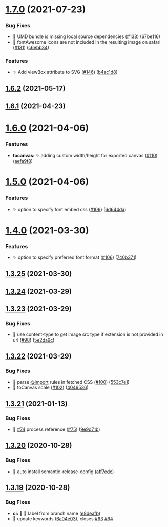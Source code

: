# [1.7.0](https://github.com/bubkoo/html-to-image/compare/v1.6.2...v1.7.0) (2021-07-23)


### Bug Fixes

* 🐛  UMD bundle is missing local source dependencies ([#138](https://github.com/bubkoo/html-to-image/issues/138)) ([67be116](https://github.com/bubkoo/html-to-image/commit/67be1166d6db8345b740dc57bdba9b55fcab50e4))
* 🐛 fontAwesome icons are not included in the resulting image on safari ([#131](https://github.com/bubkoo/html-to-image/issues/131)) ([c6ebb34](https://github.com/bubkoo/html-to-image/commit/c6ebb34292b799b23b6e9d86ba01ab7d4f016197))


### Features

* ✨ Add viewBox attribute to SVG ([#146](https://github.com/bubkoo/html-to-image/issues/146)) ([b4ac1d8](https://github.com/bubkoo/html-to-image/commit/b4ac1d85820ae3ec688eeb94eeef171b5a6cca41))

## [1.6.2](https://github.com/bubkoo/html-to-image/compare/v1.6.1...v1.6.2) (2021-05-17)

## [1.6.1](https://github.com/bubkoo/html-to-image/compare/v1.6.0...v1.6.1) (2021-04-23)

# [1.6.0](https://github.com/bubkoo/html-to-image/compare/v1.5.0...v1.6.0) (2021-04-06)


### Features

* **tocanvas:** ✨ adding custom width/height for exported canvas ([#110](https://github.com/bubkoo/html-to-image/issues/110)) ([aefa9f8](https://github.com/bubkoo/html-to-image/commit/aefa9f8cced44824a37bf49d35d5ae0e87e823f5))

# [1.5.0](https://github.com/bubkoo/html-to-image/compare/v1.4.0...v1.5.0) (2021-04-06)


### Features

* ✨ option to specify font embed css ([#109](https://github.com/bubkoo/html-to-image/issues/109)) ([6d644da](https://github.com/bubkoo/html-to-image/commit/6d644dab86bd40bed8aa46f2dcdb4124291d9ebf))

# [1.4.0](https://github.com/bubkoo/html-to-image/compare/v1.3.25...v1.4.0) (2021-03-30)


### Features

* ✨ option to specify preferred font format ([#106](https://github.com/bubkoo/html-to-image/issues/106)) ([740b371](https://github.com/bubkoo/html-to-image/commit/740b3719d16839c9b079ab2ce86a2d9200f22d77))

## [1.3.25](https://github.com/bubkoo/html-to-image/compare/v1.3.24...v1.3.25) (2021-03-30)

## [1.3.24](https://github.com/bubkoo/html-to-image/compare/v1.3.23...v1.3.24) (2021-03-29)

## [1.3.23](https://github.com/bubkoo/html-to-image/compare/v1.3.22...v1.3.23) (2021-03-29)


### Bug Fixes

* 🐛 use content-type to get image src type if extension is not provided in url ([#98](https://github.com/bubkoo/html-to-image/issues/98)) ([5e2da9c](https://github.com/bubkoo/html-to-image/commit/5e2da9c3a5e0b7ff5f3e84de4272c2574b2e5460))

## [1.3.22](https://github.com/bubkoo/html-to-image/compare/v1.3.21...v1.3.22) (2021-03-29)


### Bug Fixes

* 🐛 parse [@import](https://github.com/import) rules in fetched CSS ([#100](https://github.com/bubkoo/html-to-image/issues/100)) ([553c7e1](https://github.com/bubkoo/html-to-image/commit/553c7e1086038c268019333fab0d8b8252504633))
* 🐛 toCanvas scale ([#102](https://github.com/bubkoo/html-to-image/issues/102)) ([4049536](https://github.com/bubkoo/html-to-image/commit/40495364a26ce18f951d04da24b2a0cc9254a6b9))

## [1.3.21](https://github.com/bubkoo/html-to-image/compare/v1.3.20...v1.3.21) (2021-01-13)


### Bug Fixes

* 🐛 [#74](https://github.com/bubkoo/html-to-image/issues/74) process reference ([#75](https://github.com/bubkoo/html-to-image/issues/75)) ([9e9d71b](https://github.com/bubkoo/html-to-image/commit/9e9d71ba80133c0f676053b04cf5787fd0469f80))

## [1.3.20](https://github.com/bubkoo/html-to-image/compare/v1.3.19...v1.3.20) (2020-10-28)


### Bug Fixes

* 🐛 auto install semantic-release-config ([aff7edc](https://github.com/bubkoo/html-to-image/commit/aff7edce1b3df1822d455d17a9c28ae8768eca9e))

## [1.3.19](https://github.com/bubkoo/html-to-image/compare/v1.3.18...v1.3.19) (2020-10-28)


### Bug Fixes

* **ci:** 🐛 👷 label from branch name ([e8deafb](https://github.com/bubkoo/html-to-image/commit/e8deafb3ac8b540226d9692e5b267d657030eccc))
* 🐛 update keywords ([6a04e03](https://github.com/bubkoo/html-to-image/commit/6a04e03eb30d76601fc153d6d8439dbe73725503)), closes [#63](https://github.com/bubkoo/html-to-image/issues/63) [#64](https://github.com/bubkoo/html-to-image/issues/64)
